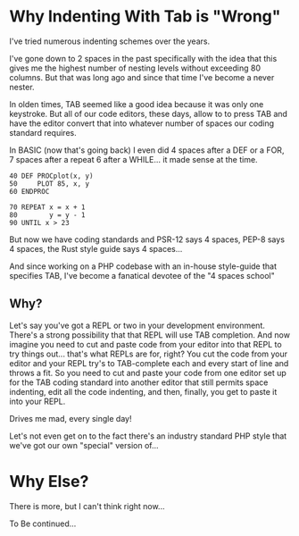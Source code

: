 # Why Indenting With Tab is "Wrong"

I've tried numerous indenting schemes over the years.

I've gone down to 2 spaces in the past specifically with the idea that this
gives me the highest number of nesting levels without exceeding 80 columns.
But that was long ago and since that time I've become a never nester.

In olden times, TAB seemed like a good idea because it was only one keystroke.
But all of our code editors, these days, allow to to press TAB and have the
editor convert that into whatever number of spaces our coding standard requires.

In BASIC (now that's going back) I even did 4 spaces after a DEF or a FOR,
7 spaces after a repeat 6 after a WHILE... it made sense at the time.

```basic
40 DEF PROCplot(x, y)
50     PLOT 85, x, y
60 ENDPROC
```

```basic
70 REPEAT x = x + 1
80        y = y - 1
90 UNTIL x > 23
```

But now we have coding standards and PSR-12 says 4 spaces, PEP-8 says 4 spaces,
the Rust style guide says 4 spaces...

And since working on a PHP codebase with an in-house style-guide that specifies
TAB, I've become a fanatical devotee of the "4 spaces school"

## Why?

Let's say you've got a REPL or two in your development environment. There's a
strong possibility that that REPL will use TAB completion. And now imagine you
need to cut and paste code from your editor into that REPL to try things out...
that's what REPLs are for, right? You cut the code from your editor and your
REPL try's to TAB-complete each and every start of line and throws a fit. So
you need to cut and paste your code from one editor set up for the TAB coding
standard into another editor that still permits space indenting, edit all the
code indenting, and then, finally, you get to paste it into your REPL.

Drives me mad, every single day!

Let's not even get on to the fact there's an industry standard PHP style that
we've got our own "special" version of...

# Why Else?

There is more, but I can't think right now...

To Be continued...

